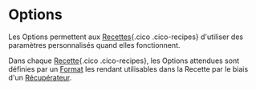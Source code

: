 # Options

Les Options permettent aux [Recettes](/fr/concepts/recipes){.cico .cico-recipes} d'utiliser des paramètres personnalisés quand elles fonctionnent.

Dans chaque [Recette](/fr/concepts/recipes){.cico .cico-recipes}, les Options attendues sont définies par un [Format](/fr/concepts/recipes/formats) les rendant utilisables dans la Recette par le biais d'un [Récupérateur](/fr/concepts/recipes/getters).
